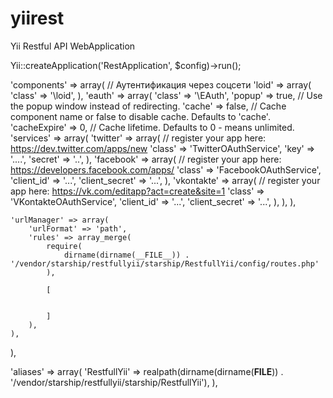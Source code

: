 yiirest
=========

Yii Restful API WebApplication

Yii::createApplication('RestApplication', $config)->run();


'components' => array(
    // Аутентификация через соцсети
    'loid' => array(
        'class' => '\\loid',
    ),
    'eauth' => array(
        'class' => '\\EAuth',
        'popup' => true, // Use the popup window instead of redirecting.
        'cache' => false, // Cache component name or false to disable cache. Defaults to 'cache'.
        'cacheExpire' => 0, // Cache lifetime. Defaults to 0 - means unlimited.
        'services' => array(
            'twitter' => array(
                // register your app here: https://dev.twitter.com/apps/new
                'class' => 'TwitterOAuthService',
                'key' => '....',
                'secret' => '..',
            ),
            'facebook' => array(
                // register your app here: https://developers.facebook.com/apps/
                'class' => 'FacebookOAuthService',
                'client_id' => '...',
                'client_secret' => '...',
            ),
            'vkontakte' => array(
                // register your app here: https://vk.com/editapp?act=create&site=1
                'class' => 'VKontakteOAuthService',
                'client_id' => '...',
                'client_secret' => '...',
            ),
        ),
    ),

    'urlManager' => array(
        'urlFormat' => 'path',
        'rules' => array_merge(
            require(
                dirname(dirname(__FILE__)) . '/vendor/starship/restfullyii/starship/RestfullYii/config/routes.php'
            ),

            [


            ]
        ),
    ),
),

'aliases' => array(
    'RestfullYii' => realpath(dirname(dirname(__FILE__)) . '/vendor/starship/restfullyii/starship/RestfullYii'),
),
